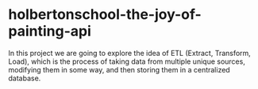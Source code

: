 # holbertonschool-the-joy-of-painting-api
In this project we are going to explore the idea of ETL (Extract, Transform, Load), which is the process of taking data from multiple unique sources, modifying them in some way, and then storing them in a centralized database.
